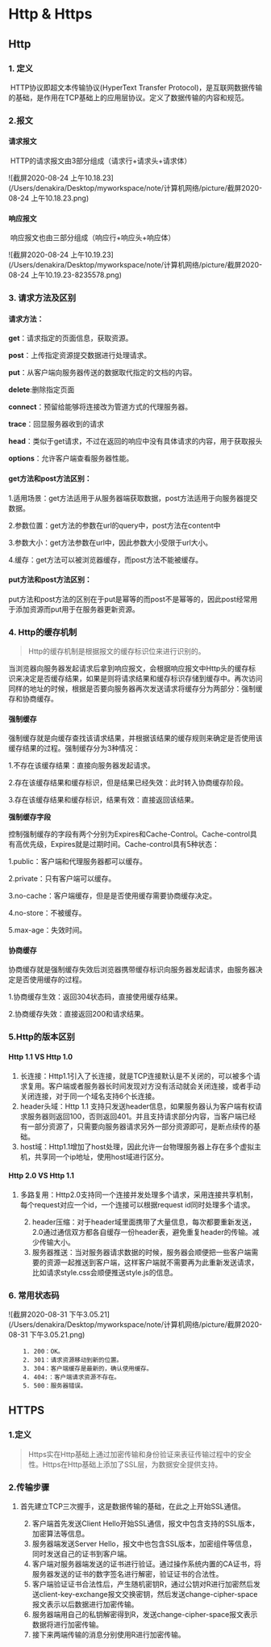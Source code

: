 # Http & Https

## Http

### 1. 定义

​		HTTP协议即超文本传输协议(HyperText Transfer Protocol)，是互联网数据传输的基础，是作用在TCP基础上的应用层协议。定义了数据传输的内容和规范。

### 2.报文

#### 请求报文

​		HTTP的请求报文由3部分组成（请求行+请求头+请求体）

![截屏2020-08-24 上午10.18.23](/Users/denakira/Desktop/myworkspace/note/计算机网络/picture/截屏2020-08-24 上午10.18.23.png)

#### 响应报文

​	响应报文也由三部分组成（响应行+响应头+响应体）

![截屏2020-08-24 上午10.19.23](/Users/denakira/Desktop/myworkspace/note/计算机网络/picture/截屏2020-08-24 上午10.19.23-8235578.png)

### 3. 请求方法及区别

#### 请求方法：

**get**：请求指定的页面信息，获取资源。

**post**：上传指定资源提交数据进行处理请求。

**put**：从客户端向服务器传送的数据取代指定的文档的内容。

**delete**:删除指定页面

**connect**：预留给能够将连接改为管道方式的代理服务器。

**trace**：回显服务器收到的请求

**head**：类似于get请求，不过在返回的响应中没有具体请求的内容，用于获取报头

**options**：允许客户端查看服务器性能。



#### get方法和post方法区别：

1.适用场景：get方法适用于从服务器端获取数据，post方法适用于向服务器提交数据。

2.参数位置：get方法的参数在url的query中，post方法在content中

3.参数大小：get方法参数在url中，因此参数大小受限于url大小。

4.缓存：get方法可以被浏览器缓存，而post方法不能被缓存。



#### put方法和post方法区别：

put方法和post方法的区别在于put是幂等的而post不是幂等的，因此post经常用于添加资源而put用于在服务器更新资源。



### 4. Http的缓存机制

> Http的缓存机制是根据报文的缓存标识位来进行识别的。

​		当浏览器向服务器发起请求后拿到响应报文，会根据响应报文中Http头的缓存标识来决定是否缓存结果，如果是则将请求结果和缓存标识存储到缓存中。再次访问同样的地址的时候，根据是否要向服务器再次发送请求将缓存分为两部分：强制缓存和协商缓存。

#### 强制缓存

​		强制缓存就是向缓存查找该请求结果，并根据该结果的缓存规则来确定是否使用该缓存结果的过程。强制缓存分为3种情况：

1.不存在该缓存结果：直接向服务器发起请求。

2.存在该缓存结果和缓存标识，但是结果已经失效：此时转入协商缓存阶段。

3.存在该缓存结果和缓存标识，结果有效：直接返回该结果。



**强制缓存字段**

​		控制强制缓存的字段有两个分别为Expires和Cache-Control。Cache-control具有高优先级，Expires就是过期时间。Cache-control具有5种状态：

1.public：客户端和代理服务器都可以缓存。

2.private：只有客户端可以缓存。

3.no-cache：客户端缓存，但是是否使用缓存需要协商缓存决定。

4.no-store：不被缓存。

5.max-age：失效时间。



#### 协商缓存

​		协商缓存就是强制缓存失效后浏览器携带缓存标识向服务器发起请求，由服务器决定是否使用缓存的过程。

1.协商缓存生效：返回304状态码，直接使用缓存结果。

2.协商缓存失效：直接返回200和请求结果。



[参考资料]: https://www.cnblogs.com/chengxs/p/10396066.html



### 5.Http的版本区别

#### Http 1.1 VS Http 1.0

1. 长连接：Http1.1引入了长连接，就是TCP连接默认是不关闭的，可以被多个请求复用。客户端或者服务器长时间发现对方没有活动就会关闭连接，或者手动关闭连接，对于同一个域名支持6个长连接。
2. header头域：Http 1.1 支持只发送header信息，如果服务器认为客户端有权请求服务器则返回100，否则返回401。并且支持请求部分内容，当客户端已经有一部分资源了，只需要向服务器请求另外一部分资源即可，是断点续传的基础。
3. host域：Http1.1增加了host处理，因此允许一台物理服务器上存在多个虚拟主机，共享同一个ip地址，使用host域进行区分。



#### Http 2.0 VS Http 1.1

1. 多路复用：Http2.0支持同一个连接并发处理多个请求，采用连接共享机制，每个request对应一个id，一个连接可以根据request id同时处理多个请求。

 	2. header压缩：对于header域里面携带了大量信息，每次都要重新发送，2.0通过通信双方都各自缓存一份header表，避免重复header的传输。减少传输大小。
 	3. 服务器推送：当对服务器请求数据的时候，服务器会顺便把一些客户端需要的资源一起推送到客户端，这样客户端就不需要再为此重新发送请求，比如请求style.css会顺便推送style.js的信息。



### 6. 常用状态码

![截屏2020-08-31 下午3.05.21](/Users/denakira/Desktop/myworkspace/note/计算机网络/picture/截屏2020-08-31 下午3.05.21.png)

		1. 200：OK。
  		2. 301：请求资源移动到新的位置。
  		3. 304：客户端缓存是最新的，确认使用缓存。
  		4. 404:：客户端请求资源不存在。
  		5. 500：服务器错误。



## HTTPS

### 1.定义

> Https实在Http基础上通过加密传输和身份验证来表征传输过程中的安全性。Https在Http基础上添加了SSL层，为数据安全提供支持。

### 2.传输步骤

1. 首先建立TCP三次握手，这是数据传输的基础，在此之上开始SSL通信。

 	2. 客户端首先发送Client Hello开始SSL通信，报文中包含支持的SSL版本，加密算法等信息。
 	3. 服务器端发送Server Hello，报文中也包含SSL版本，加密组件等信息，同时发送自己的证书到客户端。
 	4. 客户端对服务器端发送的证书进行验证。通过操作系统内置的CA证书，将服务器发送的证书的数字签名进行解密，验证证书的合法性。
 	5. 客户端验证证书合法性后，产生随机密钥R，通过公钥对R进行加密然后发送client-key-exchange报文交换密钥，然后发送change-cipher-space报文表示以后数据进行加密传输。
 	6. 服务器端用自己的私钥解密得到R，发送change-cipher-space报文表示数据将进行加密传输。
 	7. 接下来两端传输的消息分别使用R进行加密传输。

[参考资料]: https://www.cnblogs.com/WindrunnerMax/archive/2020/03/27/12580585.html

